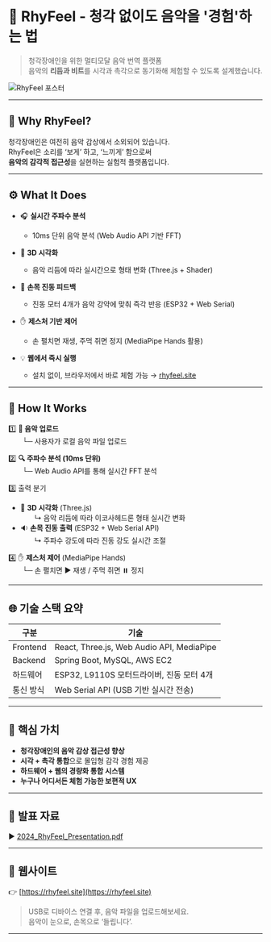 # 🎵 RhyFeel - 청각 없이도 음악을 '경험'하는 법

> 청각장애인을 위한 멀티모달 음악 번역 플랫폼  
> 음악의 **리듬과 비트**를 시각과 촉각으로 동기화해 체험할 수 있도록 설계했습니다.

![RhyFeel 포스터](./assets/poster.png)

---

## 🧠 Why RhyFeel?

청각장애인은 여전히 음악 감상에서 소외되어 있습니다.  
RhyFeel은 소리를 ‘보게’ 하고, ‘느끼게’ 함으로써  
**음악의 감각적 접근성**을 실현하는 실험적 플랫폼입니다.

---

## ⚙️ What It Does

- 🎧 **실시간 주파수 분석**  
  - 10ms 단위 음악 분석 (Web Audio API 기반 FFT)

- 🎨 **3D 시각화**  
  - 음악 리듬에 따라 실시간으로 형태 변화 (Three.js + Shader)

- 🤝 **손목 진동 피드백**  
  - 진동 모터 4개가 음악 강약에 맞춰 즉각 반응 (ESP32 + Web Serial)

- ✋ **제스처 기반 제어**  
  - 손 펼치면 재생, 주먹 쥐면 정지 (MediaPipe Hands 활용)

- 💡 **웹에서 즉시 실행**  
  - 설치 없이, 브라우저에서 바로 체험 가능 → [rhyfeel.site](https://rhyfeel.site)

---

## 🧩 How It Works

1️⃣ **🎵 음악 업로드**  
  └─ 사용자가 로컬 음악 파일 업로드

2️⃣ **🔍 주파수 분석 (10ms 단위)**  
  └─ Web Audio API를 통해 실시간 FFT 분석

3️⃣ 출력 분기  
- 🎨 **3D 시각화** (Three.js)  
  ↳ 음악 리듬에 따라 이코사헤드론 형태 실시간 변화  
- 🔉 **손목 진동 출력** (ESP32 + Web Serial API)  
  ↳ 주파수 강도에 따라 진동 강도 실시간 조절

4️⃣ ✋ **제스처 제어** (MediaPipe Hands)  
  └─ 손 펼치면 ▶️ 재생 / 주먹 쥐면 ⏸️ 정지

---

## 🌐 기술 스택 요약

| 구분 | 기술 |
|------|------|
| Frontend | React, Three.js, Web Audio API, MediaPipe |
| Backend | Spring Boot, MySQL, AWS EC2 |
| 하드웨어 | ESP32, L9110S 모터드라이버, 진동 모터 4개 |
| 통신 방식 | Web Serial API (USB 기반 실시간 전송) |

---

## 🙌 핵심 가치

- **청각장애인의 음악 감상 접근성 향상**
- **시각 + 촉각 통합**으로 몰입형 감각 경험 제공
- **하드웨어 + 웹의 경량화 통합 시스템**
- **누구나 어디서든 체험 가능한 보편적 UX**

---

## 📄 발표 자료

▶️ [2024_RhyFeel_Presentation.pdf](./2024_RhyFeel_Presentation.pdf)

---

## 🔗 웹사이트

👉 [https://rhyfeel.site](https://rhyfeel.site)

> USB로 디바이스 연결 후, 음악 파일을 업로드해보세요.  
> 음악이 눈으로, 손목으로 ‘들립니다’.

---
